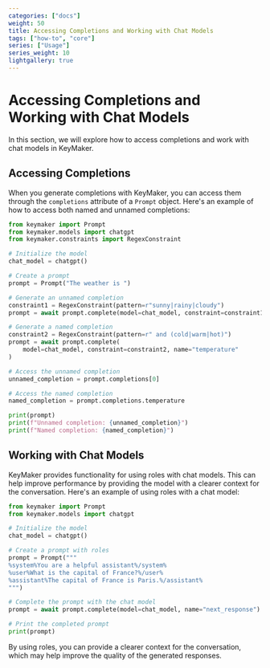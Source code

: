 ```yaml
---
categories: ["docs"]
weight: 50
title: Accessing Completions and Working with Chat Models
tags: ["how-to", "core"]
series: ["Usage"]
series_weight: 10
lightgallery: true
---
```

# Accessing Completions and Working with Chat Models

In this section, we will explore how to access completions and work with chat models in KeyMaker.

## Accessing Completions

When you generate completions with KeyMaker, you can access them through the `completions` attribute of a `Prompt` object. Here's an example of how to access both named and unnamed completions:

```python
from keymaker import Prompt
from keymaker.models import chatgpt
from keymaker.constraints import RegexConstraint

# Initialize the model
chat_model = chatgpt()

# Create a prompt
prompt = Prompt("The weather is ")

# Generate an unnamed completion
constraint1 = RegexConstraint(pattern=r"sunny|rainy|cloudy")
prompt = await prompt.complete(model=chat_model, constraint=constraint1)

# Generate a named completion
constraint2 = RegexConstraint(pattern=r" and (cold|warm|hot)")
prompt = await prompt.complete(
    model=chat_model, constraint=constraint2, name="temperature"
)

# Access the unnamed completion
unnamed_completion = prompt.completions[0]

# Access the named completion
named_completion = prompt.completions.temperature

print(prompt)
print(f"Unnamed completion: {unnamed_completion}")
print(f"Named completion: {named_completion}")
```

## Working with Chat Models

KeyMaker provides functionality for using roles with chat models. This can help improve performance by providing the model with a clearer context for the conversation. Here's an example of using roles with a chat model:

```python
from keymaker import Prompt
from keymaker.models import chatgpt

# Initialize the model
chat_model = chatgpt()

# Create a prompt with roles
prompt = Prompt("""
%system%You are a helpful assistant%/system%
%user%What is the capital of France?%/user%
%assistant%The capital of France is Paris.%/assistant%
""")

# Complete the prompt with the chat model
prompt = await prompt.complete(model=chat_model, name="next_response")

# Print the completed prompt
print(prompt)
```

By using roles, you can provide a clearer context for the conversation, which may help improve the quality of the generated responses.